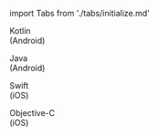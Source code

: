 import Tabs from './tabs/initialize.md'

<TabsBlock orientation="horizontal" slots="heading, content" repeat="4"/>

Kotlin<br/>(Android)

<Tabs query="platform=android-kotlin&task=add-simplified-initialization"/>

Java<br/>(Android)

<Tabs query="platform=android-java&task=add-simplified-initialization"/>

Swift<br/>(iOS)

<Tabs query="platform=ios-swift&task=add-simplified-initialization"/>

Objective-C<br/>(iOS)

<Tabs query="platform=ios-objc&task=add-simplified-initialization"/>



